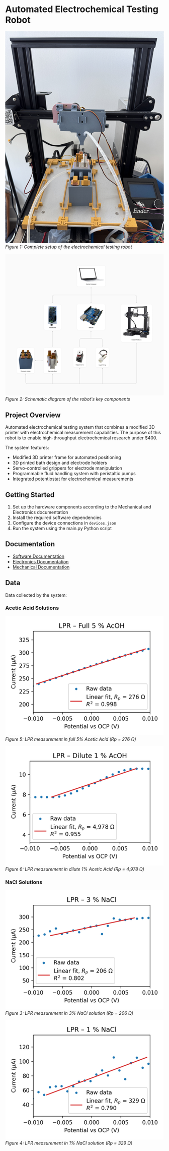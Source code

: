 # Automated Electrochemical Testing Robot

![Full Robot Setup](images/FullRobotPic.JPG)
*Figure 1: Complete setup of the electrochemical testing robot*

![Robot Diagram](images/RobotDiagram.png)
*Figure 2: Schematic diagram of the robot's key components*

## Project Overview

Automated electrochemical testing system that combines a modified 3D printer with electrochemical measurement capabilities. The purpose of this robot is to enable high-throughput electrochemical research under $400. 

The system features:

  - Modified 3D printer frame for automated positioning
  - 3D printed bath design and electrode holders
  - Servo-controlled grippers for electrode manipulation
  - Programmable fluid handling system with peristaltic pumps
  - Integrated potentiostat for electrochemical measurements


## Getting Started

1. Set up the hardware components according to the Mechanical and Electronics documentation
2. Install the required software dependencies
3. Configure the device connections in `devices.json`
4. Run the system using the main.py Python script

## Documentation

- [Software Documentation](Software/README.md)
- [Electronics Documentation](Electrical/README.md)
- [Mechanical Documentation](Mechanical/README.md)

## Data

Data collected by the system:


### Acetic Acid Solutions
![5% Acetic Acid](images/5Vinegar.png)
*Figure 5: LPR measurement in full 5% Acetic Acid (Rp = 276 Ω)*

![1% Acetic Acid](images/1Vinegar.png)
*Figure 6: LPR measurement in dilute 1% Acetic Acid (Rp = 4,978 Ω)*

### NaCl Solutions
![3% NaCl](images/3salt.png)
*Figure 3: LPR measurement in 3% NaCl solution (Rp = 206 Ω)*

![1% NaCl](images/1salt.png)
*Figure 4: LPR measurement in 1% NaCl solution (Rp = 329 Ω)*

